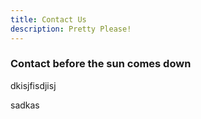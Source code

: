 ```yaml
---
title: Contact Us
description: Pretty Please!
---
```


### Contact before the sun comes down

dkisjfisdjisj

sadkas
